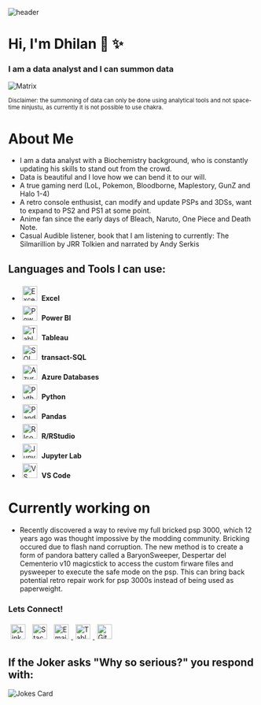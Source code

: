 ![header](https://capsule-render.vercel.app/api?type=venom&height=200&color=0:f56042,100:eb1abe&text=Welcome&fontColor=Black&animation=fadeIn&fontSize=30)

# Hi, I'm Dhilan 👋 ✨
### I am a data analyst and I can summon data 
![Matrix](https://media.giphy.com/media/Omjm2ty3efv06gFJyG/giphy.gif)

<sub>Disclaimer: the summoning of data can only be done using analytical tools and not space-time ninjustu, as currently it is not possible to use chakra.</sub>

# About Me

* I am a data analyst with a Biochemistry background, who is constantly updating his skills to stand out from the crowd.
* Data is beautiful and I love how we can bend it to our will.
* A true gaming nerd (LoL, Pokemon, Bloodborne, Maplestory, GunZ and Halo 1-4)
* A retro console enthusist, can modify and update PSPs and 3DSs, want to expand to PS2 and PS1 at some point.
* Anime fan since the early days of Bleach, Naruto, One Piece and Death Note. 
* Casual Audible listener, book that I am listening to currently: The Silmarillion by JRR Tolkien and narrated by Andy Serkis

## Languages and Tools I can use:
- <img height="30" width="30" style="padding: 5px;" src="https://img.icons8.com/?size=100&id=117561&format=png&color=000000" alt="Excel Icon"/> **Excel**
- <img height="30" width="30" style="padding: 5px;" src="https://img.icons8.com/?size=100&id=qYfwpsRXEcpc&format=png&color=000000" alt="PowerBi Icon"/> **Power BI**
- <img height="30" width="30" style="padding: 5px;" src="https://img.icons8.com/?size=100&id=9Kvi1p1F0tUo&format=png&color=000000" alt="Tableau Icon"/> **Tableau** 
- <img height="30" width="30" style="padding: 5px;" src="https://img.icons8.com/?size=100&id=laYYF3dV0Iew&format=png&color=000000" alt="SQL Icon"/> **transact-SQL**
- <img height="30" width="30" style="padding: 5px;" src="https://img.icons8.com/?size=100&id=VLKafOkk3sBX&format=png&color=000000" alt="Azure Icon"/> **Azure Databases**
- <img height="30" width="30" style="padding: 5px;" src="https://img.icons8.com/?size=100&id=hGdCwhSHUe6L&format=png&color=000000" alt="Python Icon"/> **Python**
- <img height="30" width="30" style="padding: 5px;" src="https://img.icons8.com/?size=100&id=xSkewUSqtErH&format=png&color=000000" alt="Pandas Icon"/> **Pandas**
- <img height="30" width="30" style="padding: 5px;" src="https://cdn.simpleicons.org/R" alt="R Icon"/> **R/RStudio**
- <img height="30" width="30" style="padding: 5px;" src="https://img.icons8.com/?size=100&id=J0SgMWzAxqFj&format=png&color=000000" alt="Jupyter Icon"/> **Jupyter Lab**
- <img height="30" width="30" style="padding: 5px;" src="https://img.icons8.com/?size=100&id=9OGIyU8hrxW5&format=png&color=000000" alt="VS Code Icon"/> **VS Code**

# Currently working on

- Recently discovered a way to revive my full bricked psp 3000, which 12 years ago was thought impossive by the modding community. Bricking occured due to flash nand corruption. The new method is to create a form of pandora battery called a
  BaryonSweeper, Despertar del Cementerio v10 magicstick to access the custom firware files and pysweeper to execute the safe mode on the psp. This can bring back potential retro repair work for psp 3000s instead of being used as paperweight.
   
### Lets Connect!
<p>
  <a href="https://www.linkedin.com/in/dhilan-thiyagarajah-4469a612b/"><img height="30" width="30" style="padding: 5px;" src="https://img.icons8.com/?size=100&id=13930&format=png&color=000000" alt="Linkedin Icon" width="21px"></a>
  <a href="https://stackoverflow.com/users/25352043/dhilan-thiyagarajah"><img height="30" width="30" style="padding: 5px;" src="https://img.icons8.com/?size=100&id=13955&format=png&color=000000" alt="Stack-Overflow Icon"></a>
  <a href="mailto:dhilan100+github@gmail.com"><img height="30" width="30" style="padding: 5px;" src="https://img.icons8.com/?size=100&id=13922&format=png&color=000000" alt="Email Icon" /> </a>
  <a href="https://public.tableau.com/app/profile/dhilan.thiyagarajah/" > <img height="30" width="30" style="padding: 5px;" src="https://img.icons8.com/?size=100&id=9Kvi1p1F0tUo&format=png&color=000000" alt="Tableau Icon"/> </a>
  <a href="https://github.com/Dhilan100"><img height="30" width="30" style="padding: 5px;" src="https://img.icons8.com/?size=100&id=LoL4bFzqmAa0&format=png&color=000000" alt="GitHub Icon"/></a>
</p>

## If the Joker asks "Why so serious?" you respond with:
![Jokes Card](https://readme-jokes.vercel.app/api?showBorder&theme=halloween)






<!--
**Dhilan100/Dhilan100** is a ✨ _special_ ✨ repository because its `README.md` (this file) appears on your GitHub profile.

Here are some ideas to get you started:

- 🔭 I’m currently working on ...
- 🌱 I’m currently learning ...
- 👯 I’m looking to collaborate on ...
- 🤔 I’m looking for help with ...
- 💬 Ask me about ...
- 📫 How to reach me: ...
- 😄 Pronouns: ...
- ⚡ Fun fact: ...
-->
